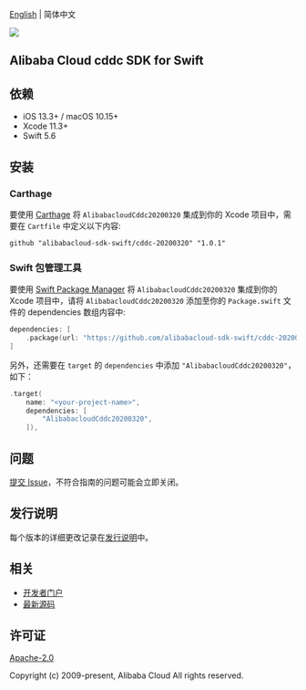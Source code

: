 [English](README.md) | 简体中文

![](https://aliyunsdk-pages.alicdn.com/icons/AlibabaCloud.svg)

## Alibaba Cloud cddc SDK for Swift

## 依赖

- iOS 13.3+ / macOS 10.15+
- Xcode 11.3+
- Swift 5.6

## 安装

### Carthage

要使用 [Carthage](https://github.com/Carthage/Carthage) 将 `AlibabacloudCddc20200320` 集成到你的 Xcode 项目中，需要在 `Cartfile` 中定义以下内容:

```ogdl
github "alibabacloud-sdk-swift/cddc-20200320" "1.0.1"
```

### Swift 包管理工具

要使用 [Swift Package Manager](https://swift.org/package-manager/) 将 `AlibabacloudCddc20200320` 集成到你的 Xcode 项目中，请将 `AlibabacloudCddc20200320` 添加至你的 `Package.swift` 文件的 dependencies 数组内容中:

```swift
dependencies: [
    .package(url: "https://github.com/alibabacloud-sdk-swift/cddc-20200320.git", from: "1.0.1")
]
```

另外，还需要在 `target` 的 `dependencies` 中添加 `"AlibabacloudCddc20200320"`，如下：

```swift
.target(
    name: "<your-project-name>",
    dependencies: [
        "AlibabacloudCddc20200320",
    ]),
```

## 问题

[提交 Issue](https://github.com/alibabacloud-sdk-swift/cddc-20200320/issues/new)，不符合指南的问题可能会立即关闭。

## 发行说明

每个版本的详细更改记录在[发行说明](./ChangeLog.txt)中。

## 相关

* [开发者门户](https://next.api.aliyun.com/home)
* [最新源码](https://github.com/alibabacloud-sdk-swift/cddc-20200320)

## 许可证

[Apache-2.0](http://www.apache.org/licenses/LICENSE-2.0)

Copyright (c) 2009-present, Alibaba Cloud All rights reserved.
